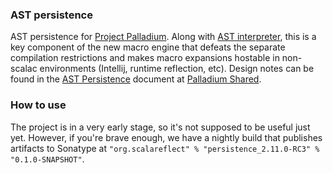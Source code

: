 ### AST persistence

AST persistence for [Project Palladium](http://scalamacros.org/news/2014/03/02/project-palladium.html). Along with [AST interpreter](https://github.com/scalareflect/interpreter), this is a key component of the new macro engine that defeats the separate compilation restrictions and makes macro expansions hostable in non-scalac environments (Intellij, runtime reflection, etc). Design notes can be found in the [AST Persistence](https://docs.google.com/document/d/1jcsLWf3uc_zdT8PkPnuDqdxXN8UhQWIGe_O_iL6Q754/edit) document at [Palladium Shared](https://drive.google.com/#folders/0Bxbd8B9L-XfmcE9tRFBXVjZtY0k).

### How to use

The project is in a very early stage, so it's not supposed to be useful just yet. However, if you're brave enough, we have a nightly build that publishes artifacts to Sonatype at `"org.scalareflect" % "persistence_2.11.0-RC3" % "0.1.0-SNAPSHOT"`.
